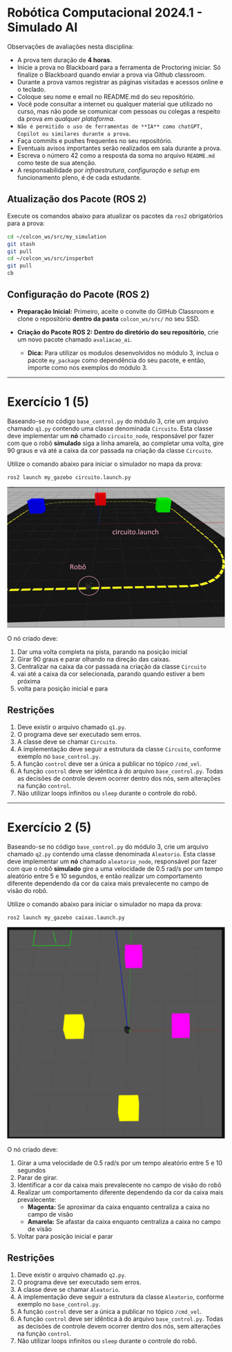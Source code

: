 # Robótica Computacional 2024.1 - Simulado AI

Observações de avaliações nesta disciplina:

* A prova tem duração de **4 horas**.
* Inicie a prova no Blackboard para a ferramenta de Proctoring iniciar. Só finalize o Blackboard quando enviar a prova via Github classroom.
* Durante a prova vamos registrar as páginas visitadas e acessos online e o teclado.
* Coloque seu nome e email no README.md do seu repositório.
* Você pode consultar a internet ou qualquer material que utilizado no curso, mas não pode se comunicar com pessoas ou colegas a respeito da prova *em qualquer plataforma*.
* `Não é permitido o uso de ferramentas de **IA** como chatGPT, Copilot ou similares durante a prova`.
* Faça commits e pushes frequentes no seu repositório.
* Eventuais avisos importantes serão realizados em sala durante a prova.
* Escreva o número 42 como a resposta da soma no arquivo `README.md` como teste de sua atenção.
* A responsabilidade por *infraestrutura*, *configuração* e *setup* em funcionamento pleno, é de cada estudante.

## Atualização dos Pacote (ROS 2)

Execute os comandos abaixo para atualizar os pacotes da `ros2` obrigatórios para a prova:

```bash
cd ~/colcon_ws/src/my_simulation
git stash
git pull
cd ~/colcon_ws/src/insperbot
git pull
cb
```

## Configuração do Pacote (ROS 2)

- **Preparação Inicial:** Primeiro, aceite o convite do GitHub Classroom e clone o repositório **dentro da pasta** `colcon_ws/src/` no seu SSD.

- **Criação do Pacote ROS 2:** **Dentro do diretório do seu repositório**, crie um novo pacote chamado `avaliacao_ai`.

    - **Dica:** Para utilizar os modulos desenvolvidos no módulo 3, inclua o pacote `my_package` como dependência do seu pacote, e então, importe como nos exemplos do módulo 3.

___________________________

# Exercício 1 (5)

Baseando-se no código `base_control.py` do módulo 3, crie um arquivo chamado `q1.py` contendo uma classe denominada `Circuito`. Esta classe deve implementar um **nó** chamado `circuito_node`, responsável por fazer com que o robô **simulado** siga a linha amarela, ao completar uma volta, gire 90 graus e vá até a caixa da cor passada na criação da classe `Circuito`.

Utilize o comando abaixo para iniciar o simulador no mapa da prova:

```bash
ros2 launch my_gazebo circuito.launch.py
```

![circuito](circuito.png)

O nó criado deve: 

1. Dar uma volta completa na pista, parando na posição inicial
2. Girar 90 graus e parar olhando na direção das caixas.
3. Centralizar na caixa da cor passada na criação da classe `Circuito`
4. vai até a caixa da cor selecionada, parando quando estiver a bem próxima
5. volta para posição inicial e para

## Restrições

1. Deve existir o arquivo chamado `q1.py`.
2. O programa deve ser executado sem erros.
3. A classe deve se chamar `Circuito`.
4. A implementação deve seguir a estrutura da classe `Circuito`, conforme exemplo no `base_control.py`.
5. A função `control` deve ser a única a publicar no tópico `/cmd_vel`.
6. A função `control` deve ser idêntica à do arquivo `base_control.py`. Todas as decisões de controle devem ocorrer dentro dos nós, sem alterações na função `control`.
7. Não utilizar loops infinitos ou `sleep` durante o controle do robô.

___________________________

# Exercício 2 (5)

Baseando-se no código `base_control.py` do módulo 3, crie um arquivo chamado `q2.py` contendo uma classe denominada `Aleatorio`. Esta classe deve implementar um **nó** chamado `aleatorio_node`, responsável por fazer com que o robô **simulado** gire a uma velocidade de 0.5 rad/s por um tempo aleatório entre 5 e 10 segundos, e então realizar um comportamento diferente dependendo da cor da caixa mais prevalecente no campo de visão do robô.

Utilize o comando abaixo para iniciar o simulador no mapa da prova:

```bash
ros2 launch my_gazebo caixas.launch.py
```

![caixas](caixas.png)

O nó criado deve: 

1. Girar a uma velocidade de 0.5 rad/s por um tempo aleatório entre 5 e 10 segundos
2. Parar de girar.
3. Identificar a cor da caixa mais prevalecente no campo de visão do robô
4. Realizar um comportamento diferente dependendo da cor da caixa mais prevalecente:
    * **Magenta:** Se aproximar da caixa enquanto centraliza a caixa no campo de visão
    * **Amarela:** Se afastar da caixa enquanto centraliza a caixa no campo de visão
5. Voltar para posição inicial e parar

## Restrições

1. Deve existir o arquivo chamado `q2.py`.
2. O programa deve ser executado sem erros.
3. A classe deve se chamar `Aleatorio`.
4. A implementação deve seguir a estrutura da classe `Aleatorio`, conforme exemplo no `base_control.py`.
5. A função `control` deve ser a única a publicar no tópico `/cmd_vel`.
6. A função `control` deve ser idêntica à do arquivo `base_control.py`. Todas as decisões de controle devem ocorrer dentro dos nós, sem alterações na função `control`.
7. Não utilizar loops infinitos ou `sleep` durante o controle do robô.
